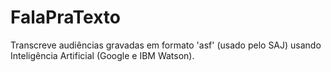 # FalaPraTexto
Transcreve audiências gravadas em formato 'asf' (usado pelo SAJ) usando Inteligência Artificial (Google e IBM Watson).
